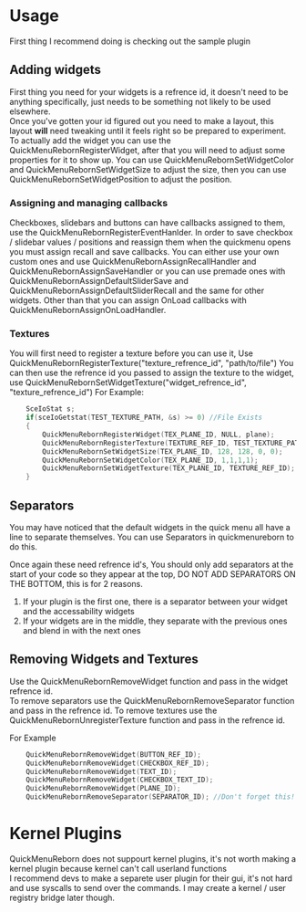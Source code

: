 # Usage

First thing I recommend doing is checking out the sample plugin

## Adding widgets

First thing you need for your widgets is a refrence id, it doesn't need to be anything specifically, just needs to be something not likely to be used elsewhere.  
Once you've gotten your id figured out you need to make a layout, this layout **will** need tweaking until it feels right so be prepared to experiment.  
To actually add the widget you can use the QuickMenuRebornRegisterWidget, after that you will need to adjust some properties for it to show up. You can use QuickMenuRebornSetWidgetColor and QuickMenuRebornSetWidgetSize to adjust the size, then you can use QuickMenuRebornSetWidgetPosition to adjust the position.

### Assigning and managing callbacks

Checkboxes, slidebars and buttons can have callbacks assigned to them, use the QuickMenuRebornRegisterEventHanlder. In order to save checkbox / slidebar values / positions and reassign them when the quickmenu opens you must assign recall and save callbacks. You can either use your own custom ones and use QuickMenuRebornAssignRecallHandler and QuickMenuRebornAssignSaveHandler or you can use premade ones with QuickMenuRebornAssignDefaultSliderSave and QuickMenuRebornAssignDefaultSliderRecall and the same for other widgets. Other than that you can assign OnLoad callbacks with QuickMenuRebornAssignOnLoadHandler.

### Textures

You will first need to register a texture before you can use it, Use QuickMenuRebornRegisterTexture("texture_refrence_id", "path/to/file")
You can then use the refrence id you passed to assign the texture to the widget, use QuickMenuRebornSetWidgetTexture("widget_refrence_id", "texture_refrence_id")
For Example:
```C
    SceIoStat s;
    if(sceIoGetstat(TEST_TEXTURE_PATH, &s) >= 0) //File Exists
    {
        QuickMenuRebornRegisterWidget(TEX_PLANE_ID, NULL, plane);
        QuickMenuRebornRegisterTexture(TEXTURE_REF_ID, TEST_TEXTURE_PATH);
        QuickMenuRebornSetWidgetSize(TEX_PLANE_ID, 128, 128, 0, 0);
        QuickMenuRebornSetWidgetColor(TEX_PLANE_ID, 1,1,1,1);
        QuickMenuRebornSetWidgetTexture(TEX_PLANE_ID, TEXTURE_REF_ID);
    }
```

## Separators
You may have noticed that the default widgets in the quick menu all have a line to separate themselves. You can use Separators in quickmenureborn to do this.

Once again these need refrence id's, You should only add separators at the start of your code so they appear at the top, DO NOT ADD SEPARATORS ON THE BOTTOM, this is for 2 reasons.
1. If your plugin is the first one, there is a separator between your widget and the accessability widgets
2. If your widgets are in the middle, they separate with the previous ones and blend in with the next ones

## Removing Widgets and Textures

Use the QuickMenuRebornRemoveWidget function and pass in the widget refrence id.  
To remove separators use the QuickMenuRebornRemoveSeparator function and pass in the refrence id.
To remove textures use the QuickMenuRebornUnregisterTexture function and pass in the refrence id.

For Example
```c
    QuickMenuRebornRemoveWidget(BUTTON_REF_ID);
    QuickMenuRebornRemoveWidget(CHECKBOX_REF_ID);
    QuickMenuRebornRemoveWidget(TEXT_ID);
    QuickMenuRebornRemoveWidget(CHECKBOX_TEXT_ID);
    QuickMenuRebornRemoveWidget(PLANE_ID);
    QuickMenuRebornRemoveSeparator(SEPARATOR_ID); //Don't forget this!
```
  

# Kernel Plugins

QuickMenuReborn does not suppourt kernel plugins, it's not worth making a kernel plugin because kernel can't call userland functions  
I recommend devs to make a separete user plugin for their gui, it's not hard and use syscalls to send over the commands.
I may create a kernel / user registry bridge later though.